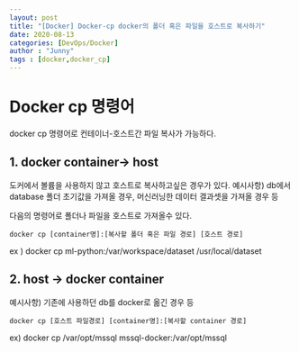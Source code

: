```yaml
---
layout: post
title: "[Docker] Docker-cp docker의 폴더 혹은 파일을 호스트로 복사하기"
date: 2020-08-13
categories: [DevOps/Docker]
author : "Junny"
tags : [docker,docker_cp]
---
```

# Docker cp 명령어

docker cp 명령어로 컨테이너-호스트간 파일 복사가 가능하다.

## 1. docker container-> host

도커에서 볼륨을 사용하지 않고 호스트로 복사하고싶은 경우가 있다.
예시사항) db에서 database 폴더 초기값을 가져올 경우, 머신러닝한 데이터 결과셋을 가져올 경우 등

다음의 명령어로 폴더나 파일을 호스트로 가져올수 있다.

```
docker cp [container명]:[복사할 폴더 혹은 파일 경로] [호스트 경로]
```

ex ) docker cp ml-python:/var/workspace/dataset /usr/local/dataset


## 2. host -> docker container

예시사항) 기존에 사용하던 db를 docker로 옮긴 경우 등

```
docker cp [호스트 파일경로] [container명]:[복사할 container 경로]
```

ex) docker cp /var/opt/mssql mssql-docker:/var/opt/mssql
